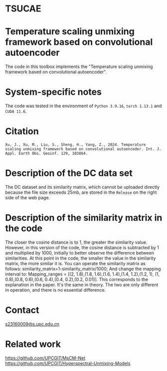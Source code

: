 # TSUCAE
# Temperature scaling unmixing framework based on convolutional autoencoder
The code in this toolbox implements the "Temperature scaling unmixing framework based on convolutional autoencoder".
# System-specific notes
The code was tested in the environment of `Python 3.9.16`, `torch 1.13.1` and `CUDA 11.6`.
# Citation
```
Xu, J., Xu, M., Liu, S., Sheng, H., Yang, Z., 2024. Temperature scaling unmixing framework based on convolutional autoencoder. Int. J. Appl. Earth Obs. Geoinf. 129, 103864.
```
# Description of the DC data set
The DC dataset and its similarity matrix, which cannot be uploaded directly because the file size exceeds 25mb, are stored in the `Release` on the right side of the web page.
# Description of the similarity matrix in the code
The closer the cosine distance is to 1, the greater the similarity value. However, in this version of the code, the cosine distance is subtracted by 1 and multiplied by 1000, initially to better observe the difference between similarities. At this point in the code, the smaller the value in the similarity matrix, the more similar it is. You can operate the similarity matrix as follows: similarity_matrix=1-similarity_matrix/1000; And change the mapping interval to: Mapping_ranges = [(2, 1.8),(1.8, 1.6),(1.6, 1.4),(1.4, 1.2),(1.2, 1), (1, 0.8),(0.8, 0.6),(0.6, 0.4),(0.4, 0.2),(0.2, 0.01)]. This corresponds to the explanation in the paper. It's the same in theory. The two are only different in operation, and there is no essential difference.
# Contact
s23160009@s.upc.edu.cn
# Related work
https://github.com/UPCGIT/MsCM-Net
https://github.com/UPCGIT/Hyperspectral-Unmixing-Models
